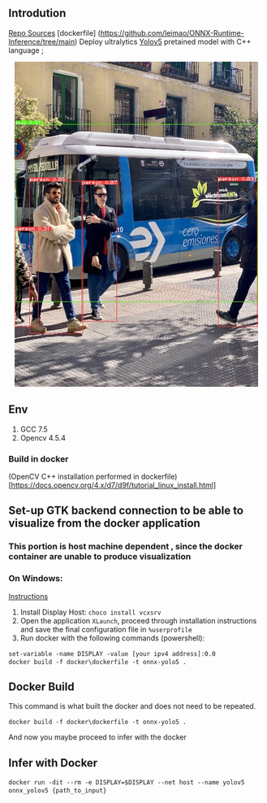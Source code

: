 ## Introdution
[Repo Sources](https://github.com/Hexmagic/ONNX-yolov5)
[dockerfile] (https://github.com/leimao/ONNX-Runtime-Inference/tree/main)
Deploy ultralytics [Yolov5](https://github.com/ultralytics/yolov5.git) pretained model with C++ language ;

<div align="center">
<img src="assets/output.jpg">
</div>


## Env
1. GCC 7.5
2. Opencv 4.5.4



### Build in docker
(OpenCV C++ installation performed in dockerfile)[https://docs.opencv.org/4.x/d7/d9f/tutorial_linux_install.html]

## Set-up GTK backend connection to be able to visualize from the docker application
### This portion is host machine dependent , since the docker container are unable to produce visualization 
### On Windows:
[Instructions](https://dev.to/darksmile92/run-gui-app-in-linux-docker-container-on-windows-host-4kde)
1. Install Display Host: ```choco install vcxsrv```
2. Open the application ```XLaunch```, proceed through installation instructions and save the final configuration file in ```%userprofile```
3. Run docker with the following commands (powershell):
```
set-variable -name DISPLAY -value [your ipv4 address]:0.0
docker build -f docker\dockerfile -t onnx-yolo5 .
```

## Docker Build
This command is what built the docker and does not need to be repeated.
```
docker build -f docker\dockerfile -t onnx-yolo5 .
```
And now you maybe proceed to infer with the docker
## Infer with Docker
```
docker run -dit --rm -e DISPLAY=$DISPLAY --net host --name yolov5 onnx_yolov5 {path_to_input}
```
